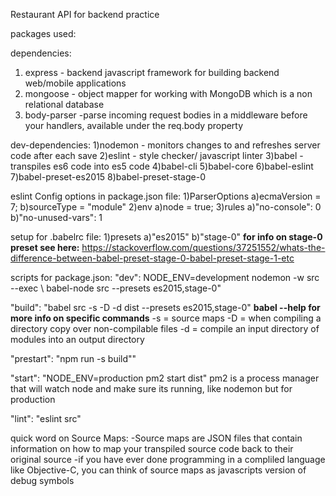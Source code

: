 Restaurant API for backend practice

packages used:

dependencies:
1) express - backend javascript framework for building backend web/mobile applications
2) mongoose - object mapper for working with MongoDB which is a  non relational database
3) body-parser -parse incoming request bodies in a middleware before your handlers, available under the req.body property

dev-dependencies:
1)nodemon - monitors changes to and refreshes server code after each save
2)eslint - style checker/ javascript linter
3)babel - transpiles es6 code into es5 code
4)babel-cli
5)babel-core
6)babel-eslint
7)babel-preset-es2015
8)babel-preset-stage-0


eslint Config options in package.json file:
1)ParserOptions
  a)ecmaVersion = 7;
  b)sourceType = "module"
2)env
  a)node = true;
3)rules
  a)"no-console": 0
  b)"no-unused-vars": 1

setup for .babelrc file:
1)presets
  a)"es2015"
  b)"stage-0"
  **for info on stage-0 preset see here:**
  https://stackoverflow.com/questions/37251552/whats-the-difference-between-babel-preset-stage-0-babel-preset-stage-1-etc


scripts for package.json:
"dev": NODE_ENV=development nodemon -w src --exec \ babel-node src --presets es2015,stage-0"

"build": "babel src -s -D -d dist --presets es2015,stage-0"
**babel --help for more info on specific commands**
-s = source maps
-D = when compiling a directory copy over non-compilable files
-d = compile an input directory of modules into an output directory

"prestart": "npm run -s build""

"start": "NODE_ENV=production pm2 start dist"
  pm2 is a process manager that will watch node and make sure its running, like nodemon but for production

  "lint": "eslint src"



  quick word on Source Maps:
    -Source maps are JSON files that contain information on how to map your transpiled source code back to their original source
    -if you have ever done programming in a compliled language like Objective-C, you can think of source maps as javascripts version of debug symbols
